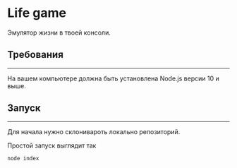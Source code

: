 # Life game

Эмулятор жизни в твоей консоли.

## Требования
-----
На вашем компьютере должна быть установлена Node.js версии 10 и выше.
 
## Запуск
-----
Для начала нужно склонивароть локально репозиторий.

Простой запуск выглядит так
```
node index
```

